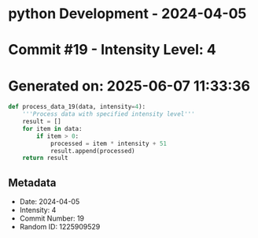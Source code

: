 ﻿# python Development - 2024-04-05
# Commit #19 - Intensity Level: 4
# Generated on: 2025-06-07 11:33:36
```python
def process_data_19(data, intensity=4):
    '''Process data with specified intensity level'''
    result = []
    for item in data:
        if item > 0:
            processed = item * intensity + 51
            result.append(processed)
    return result
```
## Metadata
- Date: 2024-04-05
- Intensity: 4
- Commit Number: 19
- Random ID: 1225909529
